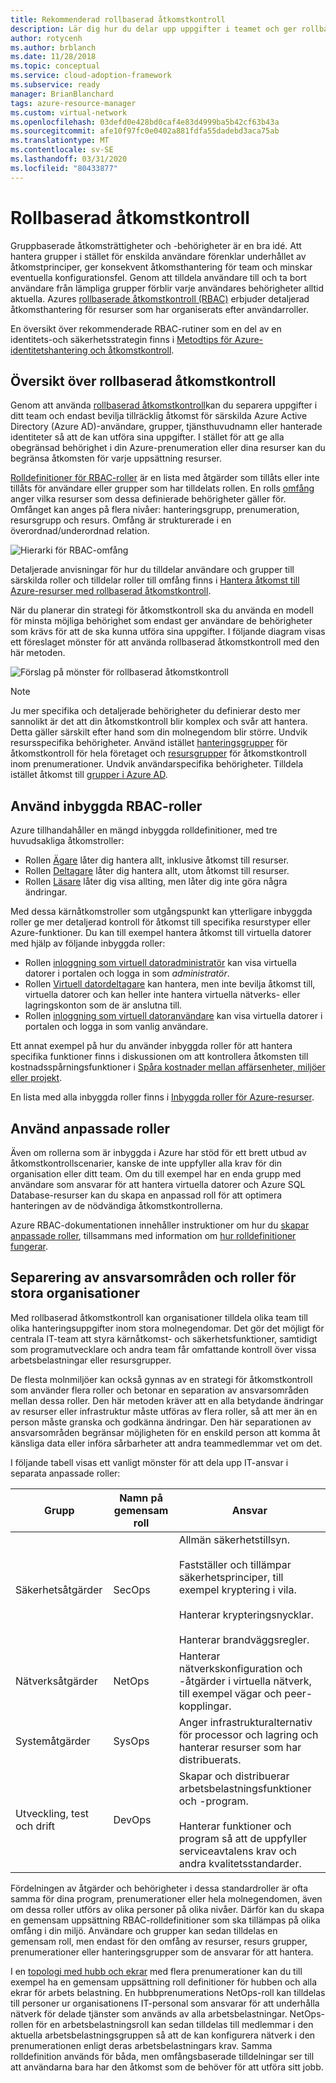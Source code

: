 ```yaml
---
title: Rekommenderad rollbaserad åtkomstkontroll
description: Lär dig hur du delar upp uppgifter i teamet och ger rollbaserad åtkomst kontroll så att användare och grupper kan utföra sina jobb.
author: rotycenh
ms.author: brblanch
ms.date: 11/28/2018
ms.topic: conceptual
ms.service: cloud-adoption-framework
ms.subservice: ready
manager: BrianBlanchard
tags: azure-resource-manager
ms.custom: virtual-network
ms.openlocfilehash: 03defd0e428bd0caf4e83d4999ba5b42cf63b43a
ms.sourcegitcommit: afe10f97fc0e0402a881fdfa55dadebd3aca75ab
ms.translationtype: MT
ms.contentlocale: sv-SE
ms.lasthandoff: 03/31/2020
ms.locfileid: "80433877"
---
```

# <a name="role-based-access-control"></a>Rollbaserad åtkomstkontroll

Gruppbaserade åtkomsträttigheter och -behörigheter är en bra idé. Att hantera grupper i stället för enskilda användare förenklar underhållet av åtkomstprinciper, ger konsekvent åtkomsthantering för team och minskar eventuella konfigurationsfel. Genom att tilldela användare till och ta bort användare från lämpliga grupper förblir varje användares behörigheter alltid aktuella. Azures [rollbaserade åtkomstkontroll (RBAC)](https://docs.microsoft.com/azure/role-based-access-control/overview) erbjuder detaljerad åtkomsthantering för resurser som har organiserats efter användarroller.

En översikt över rekommenderade RBAC-rutiner som en del av en identitets-och säkerhetsstrategin finns i [Metodtips för Azure-identitetshantering och åtkomstkontroll](https://docs.microsoft.com/azure/security/azure-security-identity-management-best-practices#use-role-based-access-control).

## <a name="overview-of-role-based-access-control"></a>Översikt över rollbaserad åtkomstkontroll

Genom att använda [rollbaserad åtkomstkontroll](https://docs.microsoft.com/azure/role-based-access-control/overview)kan du separera uppgifter i ditt team och endast bevilja tillräcklig åtkomst för särskilda Azure Active Directory (Azure AD)-användare, grupper, tjänsthuvudnamn eller hanterade identiteter så att de kan utföra sina uppgifter. I stället för att ge alla obegränsad behörighet i din Azure-prenumeration eller dina resurser kan du begränsa åtkomsten för varje uppsättning resurser.

[Rolldefinitioner för RBAC-roller](https://docs.microsoft.com/azure/role-based-access-control/role-definitions) är en lista med åtgärder som tillåts eller inte tillåts för användare eller grupper som har tilldelats rollen. En rolls [omfång](https://docs.microsoft.com/azure/role-based-access-control/overview#scope) anger vilka resurser som dessa definierade behörigheter gäller för. Omfånget kan anges på flera nivåer: hanteringsgrupp, prenumeration, resursgrupp och resurs. Omfång är strukturerade i en överordnad/underordnad relation.

![Hierarki för RBAC-omfång](../../_images/azure-best-practices/rbac-scope.png)

Detaljerade anvisningar för hur du tilldelar användare och grupper till särskilda roller och tilldelar roller till omfång finns i [Hantera åtkomst till Azure-resurser med rollbaserad åtkomstkontroll](https://docs.microsoft.com/azure/role-based-access-control/role-assignments-portal).

När du planerar din strategi för åtkomstkontroll ska du använda en modell för minsta möjliga behörighet som endast ger användare de behörigheter som krävs för att de ska kunna utföra sina uppgifter. I följande diagram visas ett föreslaget mönster för att använda rollbaserad åtkomstkontroll med den här metoden.

![Förslag på mönster för rollbaserad åtkomstkontroll](../../_images/azure-best-practices/rbac-least-privilege.png)

> [!NOTE]
> Ju mer specifika och detaljerade behörigheter du definierar desto mer sannolikt är det att din åtkomstkontroll blir komplex och svår att hantera. Detta gäller särskilt efter hand som din molnegendom blir större. Undvik resursspecifika behörigheter. Använd istället [hanteringsgrupper](https://docs.microsoft.com/azure/governance/management-groups) för åtkomstkontroll för hela företaget och [resursgrupper](https://docs.microsoft.com/azure/azure-resource-manager/resource-group-overview#resource-groups) för åtkomstkontroll inom prenumerationer. Undvik användarspecifika behörigheter. Tilldela istället åtkomst till [grupper i Azure AD](https://docs.microsoft.com/azure/active-directory/fundamentals/active-directory-manage-groups).

## <a name="use-built-in-rbac-roles"></a>Använd inbyggda RBAC-roller

Azure tillhandahåller en mängd inbyggda rolldefinitioner, med tre huvudsakliga åtkomstroller:

- Rollen [Ägare](https://docs.microsoft.com/azure/role-based-access-control/built-in-roles#owner) låter dig hantera allt, inklusive åtkomst till resurser.
- Rollen [Deltagare](https://docs.microsoft.com/azure/role-based-access-control/built-in-roles#contributor) låter dig hantera allt, utom åtkomst till resurser.
- Rollen [Läsare](https://docs.microsoft.com/azure/role-based-access-control/built-in-roles#reader) låter dig visa allting, men låter dig inte göra några ändringar.

Med dessa kärnåtkomstroller som utgångspunkt kan ytterligare inbyggda roller ge mer detaljerad kontroll för åtkomst till specifika resurstyper eller Azure-funktioner. Du kan till exempel hantera åtkomst till virtuella datorer med hjälp av följande inbyggda roller:

- Rollen [inloggning som virtuell datoradministratör](https://docs.microsoft.com/azure/role-based-access-control/built-in-roles#virtual-machine-administrator-login) kan visa virtuella datorer i portalen och logga in som _administratör_.
- Rollen [Virtuell datordeltagare](https://docs.microsoft.com/azure/role-based-access-control/built-in-roles#virtual-machine-contributor) kan hantera, men inte bevilja åtkomst till, virtuella datorer och kan heller inte hantera virtuella nätverks- eller lagringskonton som de är anslutna till.
- Rollen [inloggning som virtuell datoranvändare](https://docs.microsoft.com/azure/role-based-access-control/built-in-roles#virtual-machine-user-login) kan visa virtuella datorer i portalen och logga in som vanlig användare.

Ett annat exempel på hur du använder inbyggda roller för att hantera specifika funktioner finns i diskussionen om att kontrollera åtkomsten till kostnadsspårningsfunktioner i [Spåra kostnader mellan affärsenheter, miljöer eller projekt](../azure-best-practices/track-costs.md#provide-the-right-level-of-cost-access).

En lista med alla inbyggda roller finns i [Inbyggda roller för Azure-resurser](https://docs.microsoft.com/azure/role-based-access-control/built-in-roles).

## <a name="use-custom-roles"></a>Använd anpassade roller

Även om rollerna som är inbyggda i Azure har stöd för ett brett utbud av åtkomstkontrollscenarier, kanske de inte uppfyller alla krav för din organisation eller ditt team. Om du till exempel har en enda grupp med användare som ansvarar för att hantera virtuella datorer och Azure SQL Database-resurser kan du skapa en anpassad roll för att optimera hanteringen av de nödvändiga åtkomstkontrollerna.

Azure RBAC-dokumentationen innehåller instruktioner om hur du [skapar anpassade roller](https://docs.microsoft.com/azure/role-based-access-control/custom-roles), tillsammans med information om [hur rolldefinitioner fungerar](https://docs.microsoft.com/azure/role-based-access-control/role-definitions).

## <a name="separation-of-responsibilities-and-roles-for-large-organizations"></a>Separering av ansvarsområden och roller för stora organisationer

Med rollbaserad åtkomstkontroll kan organisationer tilldela olika team till olika hanteringsuppgifter inom stora molnegendomar. Det gör det möjligt för centrala IT-team att styra kärnåtkomst- och säkerhetsfunktioner, samtidigt som programutvecklare och andra team får omfattande kontroll över vissa arbetsbelastningar eller resursgrupper.

De flesta molnmiljöer kan också gynnas av en strategi för åtkomstkontroll som använder flera roller och betonar en separation av ansvarsområden mellan dessa roller. Den här metoden kräver att en alla betydande ändringar av resurser eller infrastruktur måste utföras av flera roller, så att mer än en person måste granska och godkänna ändringar. Den här separationen av ansvarsområden begränsar möjligheten för en enskild person att komma åt känsliga data eller införa sårbarheter att andra teammedlemmar vet om det.

I följande tabell visas ett vanligt mönster för att dela upp IT-ansvar i separata anpassade roller:

<!-- markdownlint-disable MD033 -->

| Grupp | Namn på gemensam roll | Ansvar |
| --- | --- | --- |
| Säkerhetsåtgärder | SecOps | Allmän säkerhetstillsyn.<br/><br/> Fastställer och tillämpar säkerhetsprinciper, till exempel kryptering i vila.<br/><br/> Hanterar krypteringsnycklar.<br/><br/> Hanterar brandväggsregler. |
| Nätverksåtgärder | NetOps | Hanterar nätverkskonfiguration och -åtgärder i virtuella nätverk, till exempel vägar och peer-kopplingar. |
| Systemåtgärder | SysOps | Anger infrastrukturalternativ för processor och lagring och hanterar resurser som har distribuerats. |
| Utveckling, test och drift | DevOps | Skapar och distribuerar arbetsbelastningsfunktioner och -program.<br/><br/> Hanterar funktioner och program så att de uppfyller serviceavtalens krav och andra kvalitetsstandarder. |

<!-- markdownlint-enable MD033 -->

Fördelningen av åtgärder och behörigheter i dessa standardroller är ofta samma för dina program, prenumerationer eller hela molnegendomen, även om dessa roller utförs av olika personer på olika nivåer. Därför kan du skapa en gemensam uppsättning RBAC-rolldefinitioner som ska tillämpas på olika omfång i din miljö. Användare och grupper kan sedan tilldelas en gemensam roll, men endast för den omfång av resurser, resurs grupper, prenumerationer eller hanteringsgrupper som de ansvarar för att hantera.

I en [topologi med hubb och ekrar](../azure-best-practices/hub-spoke-network-topology.md) med flera prenumerationer kan du till exempel ha en gemensam uppsättning roll definitioner för hubben och alla ekrar för arbets belastning. En hubbprenumerations NetOps-roll kan tilldelas till personer ur organisationens IT-personal som ansvarar för att underhålla nätverk för delade tjänster som används av alla arbetsbelastningar. NetOps-rollen för en arbetsbelastningsroll kan sedan tilldelas till medlemmar i den aktuella arbetsbelastningsgruppen så att de kan konfigurera nätverk i den prenumerationen enligt deras arbetsbelastningars krav. Samma rolldefinition används för båda, men omfångsbaserade tilldelningar ser till att användarna bara har den åtkomst som de behöver för att utföra sitt jobb.

